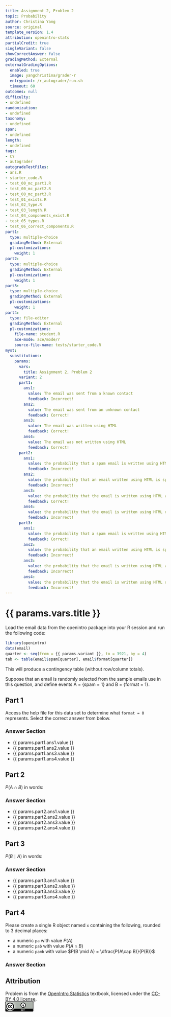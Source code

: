 ```yaml
---
title: Assignment 2, Problem 2
topic: Probability
author: Christina Yang
source: original
template_version: 1.4
attribution: openintro-stats
partialCredit: true
singleVariant: false
showCorrectAnswer: false
gradingMethod: External
externalGradingOptions:
  enabled: true
  image: yangchristina/grader-r
  entrypoint: /r_autograder/run.sh
  timeout: 60
outcomes: null
difficulty:
- undefined
randomization:
- undefined
taxonomy:
- undefined
span:
- undefined
length:
- undefined
tags:
- CY
- autograder
autogradeTestFiles:
- ans.R
- starter_code.R
- test_00_mc_part1.R
- test_00_mc_part2.R
- test_00_mc_part3.R
- test_01_exists.R
- test_02_type.R
- test_03_length.R
- test_04_components_exist.R
- test_05_types.R
- test_06_correct_components.R
part1:
  type: multiple-choice
  gradingMethod: External
  pl-customizations:
    weight: 1
part2:
  type: multiple-choice
  gradingMethod: External
  pl-customizations:
    weight: 1
part3:
  type: multiple-choice
  gradingMethod: External
  pl-customizations:
    weight: 1
part4:
  type: file-editor
  gradingMethod: External
  pl-customizations:
    file-name: student.R
    ace-mode: ace/mode/r
    source-file-name: tests/starter_code.R
myst:
  substitutions:
    params:
      vars:
        title: Assignment 2, Problem 2
      variant: 2
      part1:
        ans1:
          value: The email was sent from a known contact
          feedback: Incorrect!
        ans2:
          value: The email was sent from an unknown contact
          feedback: Correct!
        ans3:
          value: The email was written using HTML
          feedback: Correct!
        ans4:
          value: The email was not written using HTML
          feedback: Correct!
      part2:
        ans1:
          value: the probability that a spam email is written using HTML
          feedback: Incorrect!
        ans2:
          value: the probability that an email written using HTML is spam
          feedback: Incorrect!
        ans3:
          value: the probability that the email is written using HTML and is spam
          feedback: Correct!
        ans4:
          value: the probability that the email is written using HTML or is spam
          feedback: Incorrect!
      part3:
        ans1:
          value: the probability that a spam email is written using HTML
          feedback: Correct!
        ans2:
          value: the probability that an email written using HTML is spam
          feedback: Incorrect!
        ans3:
          value: the probability that the email is written using HTML and is spam
          feedback: Incorrect!
        ans4:
          value: the probability that the email is written using HTML or is spam
          feedback: Incorrect!
---
```

# {{ params.vars.title }}
Load the email data from the openintro package into your R session and run the following code:

```r
library(openintro)
data(email)
quarter <- seq(from = {{ params.variant }}, to = 3921, by = 4)
tab <- table(email$spam[quarter], email$format[quarter])
```

This will produce a contingency table (without row/column totals).

Suppose that an email is randomly selected from the sample emails use in this question, and define events A = {spam = 1} and B = {format = 1}.

## Part 1

Access the help file for this data set to determine what `format = 0` represents. Select the correct answer from below.

### Answer Section

- {{ params.part1.ans1.value }}
- {{ params.part1.ans2.value }}
- {{ params.part1.ans3.value }}
- {{ params.part1.ans4.value }}

## Part 2

$P(A\cap B)$ in words:

### Answer Section

- {{ params.part2.ans1.value }}
- {{ params.part2.ans2.value }}
- {{ params.part2.ans3.value }}
- {{ params.part2.ans4.value }}

## Part 3

$P(B \mid A)$ in words:

### Answer Section

- {{ params.part3.ans1.value }}
- {{ params.part3.ans2.value }}
- {{ params.part3.ans3.value }}
- {{ params.part3.ans4.value }}

## Part 4

Please create a single R object named `x` containing the following, rounded to 3 decimal places:

- a numeric `pa` with value $P(A)$
- a numeric `pab` with value $P(A\cap B)$
- a numeric `pamb` with value $P(B \mid A) = \dfrac{P(A\cap B)}{P(B)}$

### Answer Section

## Attribution

Problem is from the [OpenIntro Statistics](https://openintro.org/book/os/) textbook, licensed under the [CC-BY 4.0 license](https://creativecommons.org/licenses/by/4.0/).<br>![Image representing the Creative Commons 4.0 BY license.](https://raw.githubusercontent.com/firasm/bits/master/by.png)